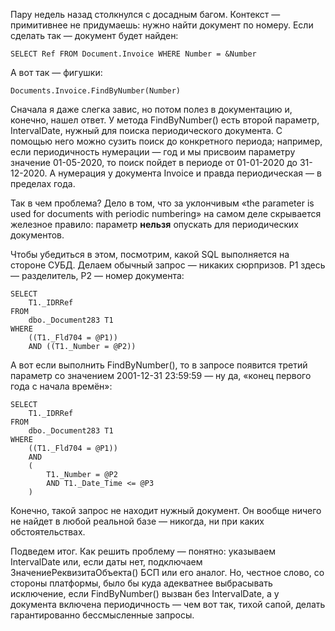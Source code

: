 ﻿Пару недель назад столкнулся с досадным багом. Контекст — примитивнее не придумаешь: нужно найти документ по номеру. Если сделать так — документ будет найден:

    SELECT Ref FROM Document.Invoice WHERE Number = &Number

А вот так — фигушки:

    Documents.Invoice.FindByNumber(Number)

Сначала я даже слегка завис, но потом полез в документацию и, конечно, нашел ответ. У метода FindByNumber() есть второй параметр, IntervalDate, нужный для поиска периодического документа. С помощью него можно сузить поиск до конкретного периода; например, если периодичность нумерации — год и мы присвоим параметру значение 01-05-2020, то поиск пойдет в периоде от 01-01-2020 до 31-12-2020. А нумерация у документа Invoice и правда периодическая — в пределах года.

Так в чем проблема? Дело в том, что за уклончивым «the parameter is used for documents with periodic numbering» на самом деле скрывается железное правило: параметр **нельзя** опускать для периодических документов.

Чтобы убедиться в этом, посмотрим, какой SQL выполняется на стороне СУБД. Делаем обычный запрос — никаких сюрпризов. P1 здесь — разделитель, P2 — номер документа:

    SELECT
        T1._IDRRef 
    FROM
        dbo._Document283 T1
    WHERE
        ((T1._Fld704 = @P1))
        AND ((T1._Number = @P2))

А вот если выполнить FindByNumber(), то в запросе появится третий параметр со значением 2001-12-31 23:59:59 — ну да, «конец первого года с начала времён»:

    SELECT
        T1._IDRRef
    FROM
        dbo._Document283 T1
    WHERE
        ((T1._Fld704 = @P1))
        AND
        (
            T1._Number = @P2
            AND T1._Date_Time <= @P3
        )

Конечно, такой запрос не находит нужный документ. Он вообще ничего не найдет  в любой реальной базе — никогда, ни при каких обстоятельствах.

Подведем итог. Как решить проблему — понятно: указываем IntervalDate или, если даты нет, подключаем ЗначениеРеквизитаОбъекта() БСП или его аналог. Но, честное слово, со стороны платформы, было бы куда адекватнее выбрасывать исключение, если FindByNumber() вызван без IntervalDate, а у документа включена периодичность — чем вот так, тихой сапой, делать гарантированно бессмысленные запросы.